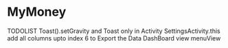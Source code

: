 # MyMoney

TODOLIST
Toast().setGravity and Toast only in Activity SettingsActivity.this
add all columns upto index 6 to  Export the Data
DashBoard view
menuView
